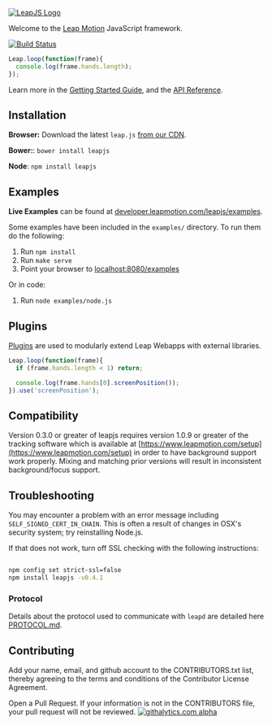 [![LeapJS Logo](https://cloud.githubusercontent.com/assets/407497/2652512/eedfb992-bfae-11e3-8323-f202845e3fd8.png)](https://developer.leapmotion.com/leapjs/)

Welcome to the [Leap Motion](https://www.leapmotion.com) JavaScript framework.

[![Build Status](https://travis-ci.org/leapmotion/leapjs.png)](https://travis-ci.org/leapmotion/leapjs)

```javascript
Leap.loop(function(frame){
  console.log(frame.hands.length);
});
```

Learn more in the [Getting Started Guide](https://developer.leapmotion.com/leapjs/getting-started), and the [API Reference](https://developer.leapmotion.com/documentation/javascript/api/Leap_Classes.html).

## Installation

**Browser:** Download the latest `leap.js` [from our CDN](https://developer.leapmotion.com/leapjs/welcome).

**Bower:**: `bower install leapjs`

**Node**:  `npm install leapjs`

## Examples

**Live Examples** can be found at [developer.leapmotion.com/leapjs/examples](http://developer.leapmotion.com/leapjs/examples).

Some examples have been included in the <code>examples/</code> directory. To run them do the following:

1. Run `npm install`
2. Run `make serve`
3. Point your browser to [localhost:8080/examples](http://localhost:8080/examples)

Or in code:

1. Run `node examples/node.js`

## Plugins

[Plugins](http://developer.leapmotion.com/leapjs/plugins) are used to modularly extend Leap Webapps with external libraries.

```javascript
Leap.loop(function(frame){
  if (frame.hands.length < 1) return;

  console.log(frame.hands[0].screenPosition());
}).use('screenPosition');
```

## Compatibility

Version 0.3.0 or greater of leapjs requires version 1.0.9 or greater of the tracking software which is available at
[https://www.leapmotion.com/setup](https://www.leapmotion.com/setup) in order to have background support work properly.
Mixing and matching prior versions will result in inconsistent background/focus support.


## Troubleshooting

You may encounter a problem with an error message including `SELF_SIGNED_CERT_IN_CHAIN`.
This is often a result of changes in OSX's security system; try reinstalling Node.js.

If that does not work, turn off SSL checking with the following instructions:

``` bash

npm config set strict-ssl=false
npm install leapjs -v0.4.1

````

### Protocol
Details about the protocol used to communicate with `leapd` are detailed here
[PROTOCOL.md](https://github.com/leapmotion/leapjs/blob/master/PROTOCOL.md).

## Contributing

Add your name, email, and github account to the CONTRIBUTORS.txt list, thereby agreeing to the terms and conditions of the Contributor License Agreement.

Open a Pull Request. If your information is not in the CONTRIBUTORS file, your pull request will not be reviewed.
[![githalytics.com alpha](https://cruel-carlota.pagodabox.com/f4522a98d0918ac69a49119ac3249bdb "githalytics.com")](http://githalytics.com/leapmotion/leapjs)
